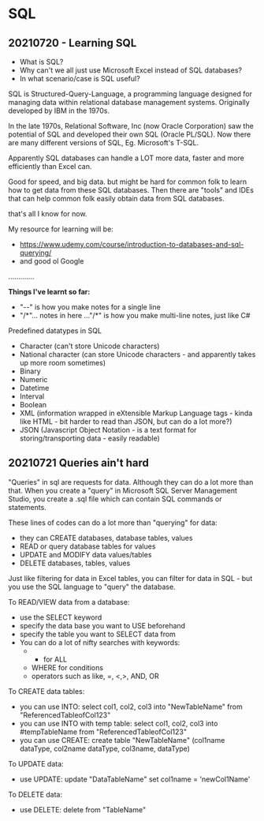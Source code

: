 # SQL
## 20210720 - Learning SQL
- What is SQL?
- Why can't we all just use Microsoft Excel instead of SQL databases?
- In what scenario/case is SQL useful?

SQL is Structured-Query-Language, a programming language designed for managing data within relational database management systems. Originally developed by IBM in the 1970s.   

In the late 1970s, Relational Software, Inc (now Oracle Corporation) saw the potential of SQL and developed their own SQL (Oracle PL/SQL). Now there are many different versions of SQL, Eg. Microsoft's T-SQL.

Apparently SQL databases can handle a LOT more data, faster and more efficiently than Excel can.

Good for speed, and big data. but might be hard for common folk to learn how to get data from these SQL databases.
Then there are "tools" and IDEs that can help common folk easily obtain data from SQL databases.

that's all I know for now.

My resource for learning will be:
- https://www.udemy.com/course/introduction-to-databases-and-sql-querying/
- and good ol Google

.............

**Things I've learnt so far:**
- "--" is how you make notes for a single line
- "/*"... notes in here ..."/\*" is how you make multi-line notes, just like C#


Predefined datatypes in SQL
- Character (can't store Unicode characters)
- National character (can store Unicode characters - and apparently takes up more room sometimes)
- Binary
- Numeric
- Datetime
- Interval
- Boolean
- XML (information wrapped in eXtensible Markup Language tags - kinda like HTML - bit harder to read than JSON, but can do a lot more?)
- JSON (Javascript Object Notation - is a text format for storing/transporting data - easily readable)


## 20210721 Queries ain't hard
"Queries" in sql are requests for data. Although they can do a lot more than that.
When you create a "query" in Microsoft SQL Server Management Studio, you create a .sql file which can contain SQL commands or statements.

These lines of codes can do a lot more than "querying" for data:
- they can CREATE databases, database tables, values
- READ or query database tables for values
- UPDATE and MODIFY data values/tables
- DELETE databases, tables, values

Just like filtering for data in Excel tables, you can filter for data in SQL - but you use the SQL language to "query" the database.

To READ/VIEW data from a database:
- use the SELECT keyword
- specify the data base you want to USE beforehand
- specify the table you want to SELECT data from
- You can do a lot of nifty searches with keywords:
  - * for ALL
  - WHERE for conditions
  - operators such as like, =, <,>, AND, OR

To CREATE data tables:
- you can use INTO: select col1, col2, col3 into "NewTableName" from "ReferencedTableofCol123"
- you can use INTO with temp table: select col1, col2, col3 into #tempTableName from "ReferencedTableofCol123"
- you can use CREATE: create table "NewTableName" (col1name dataType, col2name dataType, col3name, dataType)

To UPDATE data:
- use UPDATE: update "DataTableName" set col1name = 'newCol1Name'

To DELETE data:
- use DELETE: delete from "TableName"



